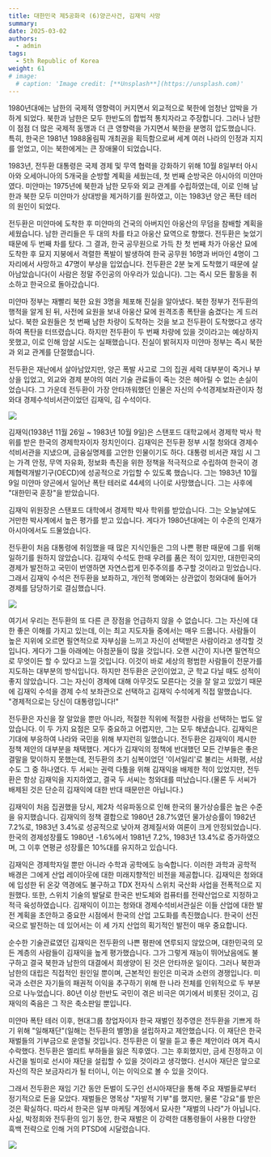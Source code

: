 ```yaml
---
title: 대한민국 제5공화국 (6)양곤사건, 김재익 사망
summary: 
date: 2025-03-02
authors:
  - admin
tags:
  - 5th Republic of Korea
weight: 61
# image:
  # caption: 'Image credit: [**Unsplash**](https://unsplash.com)'
---
```




1980년대에는 남한의 국제적 영향력이 커지면서 외교적으로 북한에 엄청난 압박을 가하게 되었다. 북한과 남한은 모두 한반도의 합법적 통치자라고 주장합니다. 그러나 남한이 점점 더 많은 국제적 동맹과 더 큰 영향력을 가지면서 북한을 분명히 압도했습니다. 특히, 한국은 1981년 1988올림픽 개최권을 획득함으로써 세계 여러 나라의 인정과 지지를 얻었고, 이는 북한에게는 큰 장애물이 되었습니다.

1983년, 전두환 대통령은 국제 경제 및 무역 협력을 강화하기 위해 10월 8일부터 아시아와 오세아니아의 5개국을 순방할 계획을 세웠는데, 첫 번째 순방국은 아시아의 미얀마였다. 미얀마는 1975년에 북한과 남한 모두와 외교 관계를 수립하였는데, 이로 인해 남한과 북한 모두 미얀마가 상대방을 제거하기를 원하였고, 이는 1983년 양곤 폭탄 테러의 원인이 되었다.

전두환은 미얀마에 도착한 후 미얀마의 건국의 아버지인 아웅산의 무덤을 참배할 계획을 세웠습니다. 남한 관리들은 두 대의 차를 타고 아웅산 묘역으로 향했다. 전두환은 늦었기 때문에 두 번째 차를 탔다. 그 결과, 한국 공무원으로 가득 찬 첫 번째 차가 아웅산 묘에 도착한 후 묘지 지붕에서 격렬한 폭발이 발생하여 한국 공무원 16명과 버마인 4명이 그 자리에서 사망하고 47명이 부상을 입었습니다. 전두환은 2분 늦게 도착했기 때문에 살아남았습니다(이 사람은 정말 주인공의 아우라가 있습니다). 그는 즉시 모든 활동을 취소하고 한국으로 돌아갔습니다.

미얀마 정부는 재빨리 북한 요원 3명을 체포해 진실을 알아냈다. 북한 정부가 전두환의 행적을 알게 된 뒤, 사전에 요원을 보내 아웅산 묘에 원격조종 폭탄을 숨겼다는 게 드러났다. 북한 요원들은 첫 번째 남한 차량이 도착하는 것을 보고 전두환이 도착했다고 생각하여 폭탄을 터뜨렸습니다. 하지만 전두환이 두 번째 차량에 있을 것이라고는 예상하지 못했고, 이로 인해 암살 시도는 실패했습니다. 진실이 밝혀지자 미얀마 정부는 즉시 북한과 외교 관계를 단절했습니다.

전두환은 재난에서 살아남았지만, 양곤 폭발 사고로 그의 집권 세력 대부분이 죽거나 부상을 입었고, 외교와 경제 분야의 여러 기술 관료들이 죽는 것은 헤아릴 수 없는 손실이었습니다. 그 가운데 전두환이 가장 안타까워했던 인물은 자신의 수석경제보좌관이자 청와대 경제수석비서관이었던 김재익, 김 수석이다.

![](featured.png)

김재익(1938년 11월 26일 ~ 1983년 10월 9일)은 스탠포드 대학교에서 경제학 박사 학위를 받은 한국의 경제학자이자 정치인이다. 김재익은 전두환 정부 시절 청와대 경제수석비서관을 지냈으며, 금융실명제를 고안한 인물이기도 하다. 대통령 비서관 재임 시 그는 가격 안정, 무역 자유화, 정보화 촉진을 위한 정책을 적극적으로 수립하여 한국이 경제협력개발기구(OECD)에 성공적으로 가입할 수 있도록 했습니다. 그는 1983년 10월 9일 미얀마 양곤에서 일어난 폭탄 테러로 44세의 나이로 사망했습니다. 그는 사후에 "대한민국 훈장"을 받았습니다.

김재익 위원장은 스탠포드 대학에서 경제학 박사 학위를 받았습니다. 그는 오늘날에도 거만한 박사계에서 높은 평가를 받고 있습니다. 게다가 1980년대에는 이 수준의 인재가 아시아에서도 드물었습니다.

전두환이 처음 대통령에 취임했을 때 많은 지식인들은 그의 나쁜 평판 때문에 그를 위해 일하기를 원하지 않았습니다. 김재익 수석도 한때 우려를 품은 적이 있지만, 대한민국의 경제가 발전하고 국민이 번영하면 자연스럽게 민주주의를 추구할 것이라고 믿었습니다. 그래서 김재익 수석은 전두환을 보좌하고, 개인적 명예와는 상관없이 청와대에 들어가 경제를 담당하기로 결심했습니다.

![](jsx.png)

여기서 우리는 전두환의 또 다른 큰 장점을 언급하지 않을 수 없습니다. 그는 자신에 대한 좋은 이해를 가지고 있는데, 이는 최고 지도자들 중에서는 매우 드뭅니다. 사람들이 높은 지위에 오르면 필연적으로 자부심을 느끼고 자신이 선택받은 사람이라고 생각할 것입니다. 게다가 그들 아래에는 아첨꾼들이 많을 것입니다. 오랜 시간이 지나면 필연적으로 무엇이든 할 수 있다고 느낄 것입니다. 이것이 바로 세상의 평범한 사람들이 전문가를 지도하는 대부분의 방식입니다. 하지만 전두환은 군인이었고, 군 학교 다닐 때도 성적이 좋지 않았습니다. 그는 자신이 경제에 대해 아무것도 모른다는 것을 잘 알고 있었기 때문에 김재익 수석을 경제 수석 보좌관으로 선택하고 김재익 수석에게 직접 말했습니다. "경제적으로는 당신이 대통령입니다!"

전두환은 자신을 잘 알았을 뿐만 아니라, 적절한 직위에 적절한 사람을 선택하는 법도 알았습니다. 이 두 가지 요점은 모두 중요하고 어렵지만, 그는 모두 해냈습니다. 김재익은 기대에 부응하여 나라와 국민을 위해 부지런히 일했습니다. 전두환은 김재익이 제시한 정책 제안의 대부분을 채택했다. 게다가 김재익의 정책에 반대했던 모든 간부들은 좋은 결말을 맞이하지 못했는데, 전두환의 초기 심복이었던 '이서일리'로 불리는 서화평, 서삼수도 그 중 하나였다. 두 서씨는 권력 다툼을 위해 김재익을 배제한 적이 있었지만, 전두환은 항상 김재익을 지지하였고, 결국 두 서씨는 청와대를 떠났습니다.(물론 두 서씨가 배제된 것은 단순히 김재익에 대한 반대 때문만은 아닙니다.)

김재익이 처음 집권했을 당시, 제2차 석유파동으로 인해 한국의 물가상승률은 높은 수준을 유지했습니다. 김재익의 정책 결합으로 1980년 28.7%였던 물가상승률이 1982년 7.2%로, 1983년 3.4%로 성공적으로 낮아져 경제질서와 여론이 크게 안정되었습니다. 한국의 경제성장률도 1980년 -1.6%에서 1981년 7.2%, 1983년 13.4%로 증가하였으며, 그 이후 연평균 성장률은 10%대를 유지하고 있습니다.

김재익은 경제학자일 뿐만 아니라 수학과 공학에도 능숙합니다. 이러한 과학과 공학적 배경은 그에게 산업 레이아웃에 대한 미래지향적인 비전을 제공합니다. 김재익은 청와대에 입성한 뒤 온갖 역경에도 불구하고 TDX 전자식 스위치 국산화 사업을 전폭적으로 지원했다. 또한, 스위치 기술의 발달로 한국은 반도체와 컴퓨터를 전략산업으로 지정하고 적극 육성하였습니다. 김재익이 이끄는 청와대 경제수석비서관실은 이들 산업에 대한 발전 계획을 초안하고 중요한 시점에서 한국의 산업 고도화를 촉진했습니다. 한국이 선진국으로 발전하는 데 있어서는 이 세 가지 산업의 획기적인 발전이 매우 중요합니다.

순수한 기술관료였던 김재익은 전두환의 나쁜 평판에 연루되지 않았으며, 대한민국의 모든 계층의 사람들이 김재익을 높게 평가했습니다. 그가 그렇게 재능이 뛰어났음에도 불구하고 결국 북한과 남한의 대결에서 희생양이 된 것은 안타까운 일이다. 그러나 북한과 남한의 대립은 직접적인 원인일 뿐이며, 근본적인 원인은 미국과 소련의 경쟁입니다. 미국과 소련은 자기들의 패권적 이익을 추구하기 위해 한 나라 전체를 인위적으로 두 부분으로 나누었습니다. 80년 이상 한반도 국민이 겪은 비극은 여기에서 비롯된 것이고, 김재익의 죽음은 그 작은 축소판일 뿐입니다.

미얀마 폭탄 테러 이후, 현대그룹 창업자이자 한국 재벌인 정주영은 전두환을 기쁘게 하기 위해 "일해재단"(일해는 전두환의 별명)을 설립하자고 제안했습니다. 이 재단은 한국 재벌들의 기부금으로 운영될 것입니다. 전두환은 이 말을 듣고 좋은 제안이라 여겨 즉시 수락했다. 전두환은 엘리트 부하들을 잃은 직후였다. 그는 후회했지만, 금세 진정하고 이 사건을 빌미로 선시아 재단을 설립할 수 있을 것이라고 생각했다. 선시아 재단은 앞으로 자신의 작은 보금자리가 될 터이니, 이는 이익으로 볼 수 있을 것이다.

그래서 전두환은 재임 기간 동안 돈벌이 도구인 선시아재단을 통해 주요 재벌들로부터 정기적으로 돈을 모았다. 재벌들은 명목상 "자발적 기부"를 했지만, 물론 "강요"를 받은 것은 확실하다. 따라서 한국은 일부 마케팅 계정에서 묘사한 "재벌의 나라"가 아닙니다. 사실, 박정희와 전두환의 임기 동안, 한국 재벌은 이 강력한 대통령들이 사용한 다양한 흑백 전략으로 인해 거의 PTSD에 시달렸습니다.

![](ztql.png)
